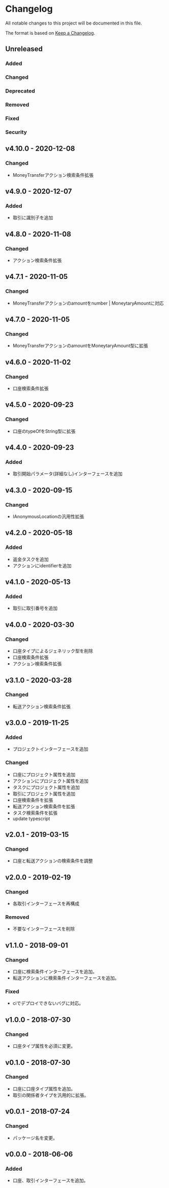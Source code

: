 # Changelog

All notable changes to this project will be documented in this file.

The format is based on [Keep a Changelog](http://keepachangelog.com/).

## Unreleased

### Added

### Changed

### Deprecated

### Removed

### Fixed

### Security

## v4.10.0 - 2020-12-08

### Changed

- MoneyTransferアクション検索条件拡張

## v4.9.0 - 2020-12-07

### Added

- 取引に識別子を追加

## v4.8.0 - 2020-11-08

### Changed

- アクション検索条件拡張

## v4.7.1 - 2020-11-05

### Changed

- MoneyTransferアクションのamountをnumber | MoneytaryAmountに対応

## v4.7.0 - 2020-11-05

### Changed

- MoneyTransferアクションのamountをMoneytaryAmount型に拡張

## v4.6.0 - 2020-11-02

### Changed

- 口座検索条件拡張

## v4.5.0 - 2020-09-23

### Changed

- 口座のtypeOfをString型に拡張

## v4.4.0 - 2020-09-23

### Added

- 取引開始パラメータ(詳細なし)インターフェースを追加

## v4.3.0 - 2020-09-15

### Changed

- IAnonymousLocationの汎用性拡張

## v4.2.0 - 2020-05-18

### Added

- 返金タスクを追加
- アクションにidentifierを追加

## v4.1.0 - 2020-05-13

### Added

- 取引に取引番号を追加

## v4.0.0 - 2020-03-30

### Changed

- 口座タイプによるジェネリック型を削除
- 口座検索条件拡張
- アクション検索条件拡張

## v3.1.0 - 2020-03-28

### Changed

- 転送アクション検索条件拡張

## v3.0.0 - 2019-11-25

### Added

- プロジェクトインターフェースを追加

### Changed

- 口座にプロジェクト属性を追加
- アクションにプロジェクト属性を追加
- タスクにプロジェクト属性を追加
- 取引にプロジェクト属性を追加
- 口座検索条件を拡張
- 転送アクション検索条件を拡張
- タスク検索条件を拡張
- update typescript

## v2.0.1 - 2019-03-15

### Changed

- 口座と転送アクションの検索条件を調整

## v2.0.0 - 2019-02-19

### Changed

- 各取引インターフェースを再構成

### Removed

- 不要なインターフェースを削除

## v1.1.0 - 2018-09-01

### Changed

- 口座に検索条件インターフェースを追加。
- 転送アクションに検索条件インターフェースを追加。

### Fixed

- ciでデプロイできないバグに対応。

## v1.0.0 - 2018-07-30

### Changed

- 口座タイプ属性を必須に変更。

## v0.1.0 - 2018-07-30

### Changed

- 口座に口座タイプ属性を追加。
- 取引の関係者タイプを汎用的に拡張。

## v0.0.1 - 2018-07-24

### Changed

- パッケージ名を変更。

## v0.0.0 - 2018-06-06

### Added

- 口座、取引インターフェースを追加。
